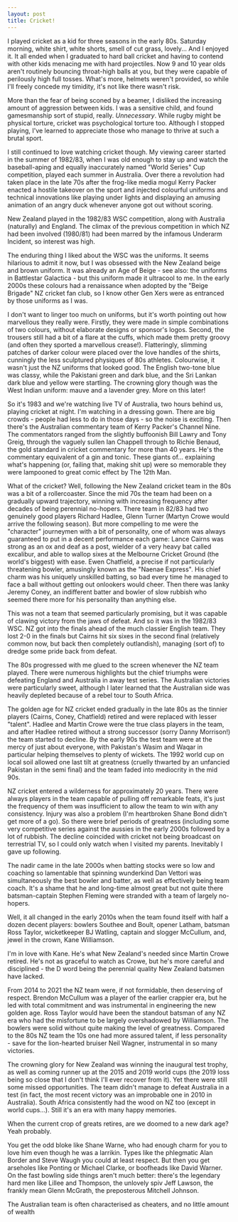 ```yaml
---
layout: post
title: Cricket!
---
```


I played cricket as a kid for three seasons in the early 80s. Saturday morning, white shirt, white shorts, smell of cut grass, lovely... And I enjoyed it. It all ended when I graduated to hard ball cricket and having to contend with other kids menacing me with hard projectiles. Now 9 and 10 year olds aren't routinely bouncing throat-high balls at you, but they were capable of perilously high full tosses. What's more, helmets weren't provided, so while I'll freely concede my timidity, it's not like there wasn't risk.

More than the fear of being sconed by a beamer, I disliked the increasing amount of aggression between kids. I was a sensitive child, and found gamesmanship sort of stupid, really. _Unnecessary_. While rugby might be physical torture, cricket was psychological torture too. Although I stopped playing, I've learned to appreciate those who manage to thrive at such a brutal sport.

I still continued to love watching cricket though. My viewing career started in the summer of 1982/83, when I was old enough to stay up and watch the baseball-aping and equally inaccurately named "World Series" Cup competition, played each summer in Australia. Over there a revolution had taken place in the late 70s after the frog-like media mogul Kerry Packer enacted a hostile takeover on the sport and injected colourful uniforms and technical innovations like playing under lights and displaying an amusing animation of an angry duck whenever anyone got out without scoring.

New Zealand played in the 1982/83 WSC competition, along with Australia (naturally) and England. The climax of the previous competition in which NZ had been involved (1980/81) had been marred by the infamous Underarm Incident, so interest was high.

The enduring thing I liked about the WSC was the uniforms. It seems hilarious to admit it now, but I was obsessed with the New Zealand beige and brown uniform. It was already an Age of Beige - see also: the uniforms in Battlestar Galactica - but this uniform made it ultracool to me. In the early 2000s these colours had a renaissance when adopted by the "Beige Brigade" NZ cricket fan club, so I know other Gen Xers were as entranced by those uniforms as I was.

I don't want to linger too much on uniforms, but it's worth pointing out how marvellous they really were. Firstly, they were made in simple combinations of two colours, without elaborate designs or sponsor's logos. Second, the trousers still had a bit of a flare at the cuffs, which made them pretty groovy (and often they sported a marvellous crease!). Flatteringly, slimming patches of darker colour were placed over the love handles of the shirts, cunningly the less sculptured physiques of 80s athletes. Colourwise, it wasn't just the NZ uniforms that looked good. The English two-tone blue was classy, while the Pakistani green and dark blue, and the Sri Lankan dark blue and yellow were startling. The crowning glory though was the West Indian uniform: mauve and a lavender grey. More on this later!

So it's 1983 and we're watching live TV of Australia, two hours behind us, playing cricket at night. I'm watching in a dressing gown. There are big crowds - people had less to do in those days - so the noise is exciting. Then there's the Australian commentary team of Kerry Packer's Channel Nine. The commentators ranged from the slightly buffoonish Bill Lawry and Tony Greig, through the vaguely sullen Ian Chappell through to Richie Benaud, the gold standard in cricket commentary for more than 40 years. He's the commentary equivalent of a gin and tonic. These giants of... explaining what's happening (or, failing that, making shit up) were so memorable they were lampooned to great comic effect by The 12th Man.

What of the cricket? Well, following the New Zealand cricket team in the 80s was a bit of a rollercoaster. Since the mid 70s the team had been on a gradually upward trajectory, winning with increasing frequency after decades of being perennial no-hopers. There team in 82/83 had two genuinely good players Richard Hadlee, Glenn Turner (Martyn Crowe would arrive the following season). But more compelling to me were the "character" journeymen with a bit of personality, one of whom was always guaranteed to put in a decent performance each game: Lance Cairns was strong as an ox and deaf as a post, wielder of a very heavy bat called excalibur, and able to wallop sixes at the Melbourne Cricket Ground (the world's biggest) with ease. Ewen Chatfield, a precise if not particularly threatening bowler, amusingly known as the "Naenae Express". His chief charm was his uniquely unskilled batting, so bad every time he managed to face a ball without getting out onlookers would cheer. Then there was lanky Jeremy Coney, an indifferent batter and bowler of slow rubbish who seemed there more for his personality than anything else.

This was not a team that seemed particularly promising, but it was capable of clawing victory from the jaws of defeat. And so it was in the 1982/83 WSC. NZ got into the finals ahead of the much classier English team. They lost 2-0 in the finals but Cairns hit six sixes in the second final (relatively common now, but back then completely outlandish), managing (sort of) to dredge some pride back from defeat.

The 80s progressed with me glued to the screen whenever the NZ team played. There were numerous highlights but the chief triumphs were defeating England and Australia in away test series. The Australian victories were particularly sweet, although I later learned that the Australian side was heavily depleted because of a rebel tour to South Africa.

The golden age for NZ cricket ended gradually in the late 80s as the tinnier players (Cairns, Coney, Chatfield) retired and were replaced with lesser "talent". Hadlee and Martin Crowe were the true class players in the team, and after Hadlee retired without a strong successor (sorry Danny Morrison!) the team started to decline. By the early 90s the test team were at the mercy of just about everyone, with Pakistan's Wasim and Waqar in particular helping themselves to plenty of wickets. The 1992 world cup on local soil allowed one last tilt at greatness (cruelly thwarted by an unfancied Pakistan in the semi final) and the team faded into mediocrity in the mid 90s.

NZ cricket entered a wilderness for approximately 20 years. There were always players in the team capable of pulling off remarkable feats, it's just the frequency of them was insufficient to allow the team to win with any consistency. Injury was also a problem (I'm heartbroken Shane Bond didn't get more of a go). So there were brief periods of greatness (including some very competitive series against the aussies in the early 2000s followed by a lot of rubbish. The decline coincided with cricket not being broadcast on terrestrial TV, so I could only watch when I visited my parents. Inevitably I gave up following.

The nadir came in the late 2000s when batting stocks were so low and coaching so lamentable that spinning wunderkind Dan Vettori was simultaneously the best bowler and batter, as well as effectively being team coach. It's a shame that he and long-time almost great but not quite there batsman-captain Stephen Fleming were stranded with a team of largely no-hopers.

Well, it all changed in the early 2010s when the team found itself with half a dozen decent players: bowlers Southee and Boult, opener Latham, batsman Ross Taylor, wicketkeeper BJ Watling, captain and slogger McCullum, and, jewel in the crown, Kane Williamson.

I'm in love with Kane. He's what New Zealand's needed since Martin Crowe retired. He's not as graceful to watch as Crowe, but he's more careful and disciplined - the D word being the perennial quality New Zealand batsmen have lacked.

From 2014 to 2021 the NZ team were, if not formidable, then deserving of respect. Brendon McCullum was a player of the earlier crappier era, but he led with total commitment and was instrumental in engineering the new golden age. Ross Taylor would have been the standout batsman of any NZ era who had the misfortune to be largely overshadowed by Williamson. The bowlers were solid without quite making the level of greatness. Compared to the 80s NZ team the 10s one had more assured talent, if less personality - save for the lion-hearted bruiser Neil Wagner, instrumental in so many victories.

The crowning glory for New Zealand was winning the inaugural test trophy, as well as coming runner up at the 2015 and 2019 world cups (the 2019 loss being so close that I don't think I'll ever recover from it). Yet there were still some missed opportunities. The team didn't manage to defeat Australia in a test (in fact, the most recent victory was an improbable one in 2010 in Australia). South Africa consistently had the wood on NZ too (except in world cups...). Still it's an era with many happy memories.

When the current crop of greats retires, are we doomed to a new dark age? Yeah probably.


You get the odd bloke like Shane Warne, who had enough charm for you to love him even though he was a larrikin. Types like the phlegmatic Alan Border and Steve Waugh you could at least respect. But then you get arseholes like Ponting or Michael Clarke, or boofheads like David Warner. On the fast bowling side things aren't much better: there's the legendary hard men like Lillee and Thompson, the unlovely spiv Jeff Lawson, the frankly mean Glenn McGrath, the preposterous Mitchell Johnson.

The Australian team is often characterised as cheaters, and no little amount of wealth 